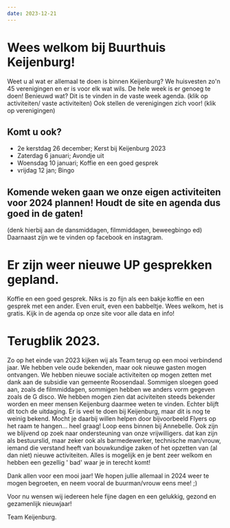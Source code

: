 ```yaml
---
date: 2023-12-21
---
```


# Wees welkom bij Buurthuis Keijenburg!

Weet u al wat er allemaal te doen is binnen Keijenburg?
We huisvesten zo'n 45 verenigingen en er is voor elk wat wils. De hele week is er genoeg te doen!
Benieuwd wat? Dit is te vinden in de vaste week agenda. (klik op activiteiten/ vaste activiteiten)
Ook stellen de verenigingen zich voor! (klik op verenigingen)

## Komt u ook?

- 2e kerstdag  26 december; Kerst bij Keijenburg 2023
- Zaterdag 6 januari; Avondje uit
- Woensdag 10 januari; Koffie en een goed gesprek
- vrijdag 12 jan; Bingo


## Komende weken gaan we onze eigen activiteiten voor 2024 plannen! Houdt de site en agenda dus goed in de gaten!
(denk hierbij aan de dansmiddagen, filmmiddagen, beweegbingo ed)
Daarnaast zijn we te vinden op facebook en instagram.


# Er zijn weer nieuwe UP gesprekken gepland.

Koffie en een goed gesprek. Niks is zo fijn als een bakje koffie en een gesprek met een ander. Even eruit, even een babbeltje.
Wees welkom, het is gratis. Kijk in de agenda op onze site voor alle data en info!

# Terugblik 2023.
Zo op het einde van 2023 kijken wij als Team terug op een mooi verbindend jaar.
We hebben vele oude bekenden, maar ook nieuwe gasten mogen ontvangen. We hebben nieuwe sociale activiteiten op mogen zetten met dank aan de subsidie van gemeente Roosendaal. Sommigen sloegen goed aan, zoals de filmmiddagen, sommigen hebben we anders vorm gegeven zoals de G disco. We hebben mogen zien dat aciviteiten steeds bekender worden en meer mensen Keijenburg daarmee weten te vinden. Echter blijft dit toch de uitdaging. Er is veel te doen bij Keijenburg, maar dit is nog te weinig bekend.
Mocht je daarbij willen helpen door bijvoorbeeld Flyers op het raam te hangen... heel graag! Loop eens binnen bij Annebelle.
Ook zijn we blijvend op zoek naar ondersteuning van onze vrijwilligers. dat kan zijn als bestuurslid, maar zeker ook als barmedewerker, technische man/vrouw, iemand die verstand heeft van bouwkundige zaken of het opzetten van (al dan niet) nieuwe activiteiten.
Alles is mogelijk en je bent zeer welkom en hebben een gezellig ' bad' waar je in terecht komt!

Dank allen voor een mooi jaar!
We hopen jullie allemaal in 2024 weer te mogen begroeten,
en neem vooral de buurman/vrouw eens mee! ;)

Voor nu wensen wij iedereen hele fijne dagen en een gelukkig, gezond en gezamenlijk nieuwjaar!

Team Keijenburg.
